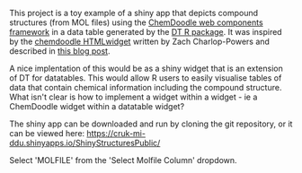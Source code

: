 This project is a toy example of a shiny app that depicts compound structures (from MOL files) using the [ChemDoodle web components framework](https://web.chemdoodle.com/) in a data table generated by the [DT R package](https://rstudio.github.io/DT/).  It was inspired by the [chemdoodle HTMLwidget](https://github.com/zachcp/chemdoodle) written by Zach Charlop-Powers and described in [this blog post](http://zachcp.org/blog/2016/sketcher_gadget/).

A nice implentation of this would be as a shiny widget that is an extension of DT for datatables.  This would allow R users to easily visualise tables of data that contain chemical information including the compound structure.  What isn't clear is how to implement a widget within a widget - ie a ChemDoodle widget within a datatable widget?

The shiny app can be downloaded and run by cloning the git repository, or it can be viewed here:
https://cruk-mi-ddu.shinyapps.io/ShinyStructuresPublic/

Select 'MOLFILE' from the 'Select Molfile Column' dropdown.
